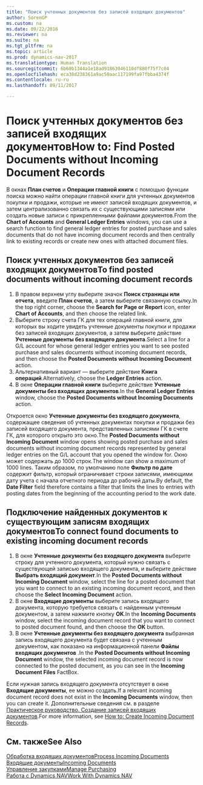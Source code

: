```yaml
---
title: "Поиск учтенных документов без записей входящих документов"
author: SorenGP
ms.custom: na
ms.date: 09/22/2016
ms.reviewer: na
ms.suite: na
ms.tgt_pltfrm: na
ms.topic: article
ms.prod: dynamics-nav-2017
ms.translationtype: Human Translation
ms.sourcegitcommit: 6b60b1344a1e18ad91863046110df880f75f7c04
ms.openlocfilehash: eca38d238361a9ac50aac117199fa97fbba4374f
ms.contentlocale: ru-ru
ms.lasthandoff: 09/11/2017

---
```


# <a name="how-to-find-posted-documents-without-incoming-document-records"></a><span data-ttu-id="82b07-102">Поиск учтенных документов без записей входящих документов</span><span class="sxs-lookup"><span data-stu-id="82b07-102">How to: Find Posted Documents without Incoming Document Records</span></span>
<span data-ttu-id="82b07-103">В окнах **План счетов** и **Операции главной книги** с помощью функции поиска можно найти операции главной книги для учтенных документов покупки и продажи, которые не имеют записей входящих документов, и затем централизованно связать их с существующими записями или создать новые записи с прикрепленными файлами документов.</span><span class="sxs-lookup"><span data-stu-id="82b07-103">From the **Chart of Accounts** and **General Ledger Entries** windows, you can use a search function to find general ledger entries for posted purchase and sales documents that do not have incoming document records and then centrally link to existing records or create new ones with attached document files.</span></span>

## <a name="to-find-posted-documents-without-incoming-document-records"></a><span data-ttu-id="82b07-104">Поиск учтенных документов без записей входящих документов</span><span class="sxs-lookup"><span data-stu-id="82b07-104">To find posted documents without incoming document records</span></span>
1. <span data-ttu-id="82b07-105">В правом верхнем углу выберите значок **Поиск страницы или отчета**, введите **План счетов**, а затем выберите связанную ссылку.</span><span class="sxs-lookup"><span data-stu-id="82b07-105">In the top right corner, choose the **Search for Page or Report** icon, enter **Chart of Accounts**, and then choose the related link.</span></span>
2. <span data-ttu-id="82b07-106">Выберите строку счета ГК для тех операций главной книги, для которых вы ходите увидеть учтенные документы покупки и продажи без записей входящих документов, а затем выберите действие **Учтенные документы без входящего документа**.</span><span class="sxs-lookup"><span data-stu-id="82b07-106">Select a line for a G/L account for whose general ledger entries you want to see posted purchase and sales documents without incoming document records, and then choose the **Posted Documents without Incoming Document** action.</span></span>
3. <span data-ttu-id="82b07-107">Альтернативный вариант — выберите действие **Книга операций**.</span><span class="sxs-lookup"><span data-stu-id="82b07-107">Alternatively, choose the **Ledger Entries** action.</span></span>
4. <span data-ttu-id="82b07-108">В окне **Операции главной книги** выберите действие **Учтенные документы без входящих документов**.</span><span class="sxs-lookup"><span data-stu-id="82b07-108">In the **General Ledger Entries** window, choose the **Posted Documents without Incoming Documents** action.</span></span>

<span data-ttu-id="82b07-109">Откроется окно **Учтенные документы без входящего документа**, содержащее сведения об учтенных документах покупки и продажи без записей входящего документа, представленных записями ГК в счете ГК, для которого открыто это окно.</span><span class="sxs-lookup"><span data-stu-id="82b07-109">The **Posted Documents without Incoming Document** window opens showing posted purchase and sales documents without incoming document records represented by general ledger entries on the G/L account that you opened the window for.</span></span> <span data-ttu-id="82b07-110">Окно может содержать до 1000 строк.</span><span class="sxs-lookup"><span data-stu-id="82b07-110">The window can show a maximum of 1000 lines.</span></span> <span data-ttu-id="82b07-111">Таким образом, по умолчанию поле **Фильтр по дате** содержит фильтр, который ограничивает строки записями, имеющими дату учета с начала отчетного периода до рабочей даты.</span><span class="sxs-lookup"><span data-stu-id="82b07-111">By default, the **Date Filter** field therefore contains a filter that limits the lines to entries with posting dates from the beginning of the accounting period to the work date.</span></span>

## <a name="to-connect-found-documents-to-existing-incoming-document-records"></a><span data-ttu-id="82b07-112">Подключение найденных документов к существующим записям входящих документов</span><span class="sxs-lookup"><span data-stu-id="82b07-112">To connect found documents to existing incoming document records</span></span>
1. <span data-ttu-id="82b07-113">В окне **Учтенные документы без входящего документа** выберите строку для учтенного документа, который нужно связать с существующей записью входящего документа, и выберите действие **Выбрать входящий документ**.</span><span class="sxs-lookup"><span data-stu-id="82b07-113">In the **Posted Documents without Incoming Document** window, select the line for a posted document that you want to connect to an existing incoming document record, and then choose the **Select Incoming Document** action.</span></span>
2. <span data-ttu-id="82b07-114">В окне **Входящие документы** выберите запись входящего документа, которую требуется связать с найденным учтенным документом, а затем нажмите кнопку **OK**.</span><span class="sxs-lookup"><span data-stu-id="82b07-114">In the **Incoming Documents** window, select the incoming document record that you want to connect to posted document found, and then choose the **OK** button.</span></span>
3. <span data-ttu-id="82b07-115">В окне **Учтенные документы без входящего документа** выбранная запись входящего документа будет связана с учтенным документом, как показано на информационной панели **Файлы входящих документов** .</span><span class="sxs-lookup"><span data-stu-id="82b07-115">In the **Posted Documents without Incoming Document** window, the selected incoming document record is now connected to the posted document, as you can see in the **Incoming Document Files** FactBox.</span></span>

<span data-ttu-id="82b07-116">Если нужная запись входящего документа отсутствует в окне **Входящие документы**, ее можно создать.</span><span class="sxs-lookup"><span data-stu-id="82b07-116">If a relevant incoming document record does not exist in the **Incoming Documents** window, then you can create it.</span></span> <span data-ttu-id="82b07-117">Дополнительные сведения см. в разделе [Практическое руководство. Создание записей входящих документов](across-how-create-income-document-records.md).</span><span class="sxs-lookup"><span data-stu-id="82b07-117">For more information, see [How to: Create Incoming Document Records](across-how-create-income-document-records.md).</span></span>

## <a name="see-also"></a><span data-ttu-id="82b07-118">См. также</span><span class="sxs-lookup"><span data-stu-id="82b07-118">See Also</span></span>  
[<span data-ttu-id="82b07-119">Обработка входящих документов</span><span class="sxs-lookup"><span data-stu-id="82b07-119">Process Incoming Documents</span></span>](across-process-income-documents.md)  
[<span data-ttu-id="82b07-120">Входящие документы</span><span class="sxs-lookup"><span data-stu-id="82b07-120">Incoming Documents</span></span>](across-income-documents.md)  
[<span data-ttu-id="82b07-121">Управление закупками</span><span class="sxs-lookup"><span data-stu-id="82b07-121">Manage Purchasing</span></span>](purchasing-manage-purchasing.md)  
[<span data-ttu-id="82b07-122">Работа с Dynamics NAV</span><span class="sxs-lookup"><span data-stu-id="82b07-122">Work With Dynamics NAV</span></span>](ui-work-product.md)

